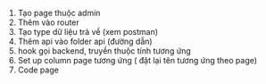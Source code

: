1. Tạo page thuộc admin
2. Thêm vào router
3. Tạo type dữ liệu trả về (xem postman)
4. Thêm api vào folder api (đường dẫn)
5. hook gọi backend, truyền thuộc tính tương ứng
6. Set up column page tương ứng ( đặt lại tên tương ứng theo page)
7. Code page
